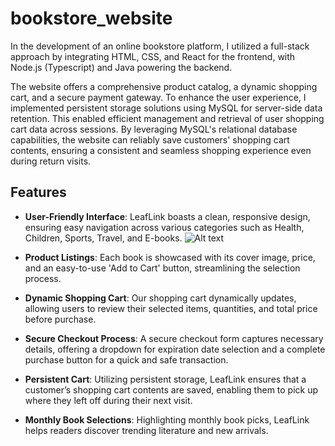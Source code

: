 # bookstore_website

In the development of an online bookstore platform, I utilized a full-stack approach by integrating HTML, CSS, and React for the frontend, with Node.js (Typescript) and Java powering the backend.

The website offers a comprehensive product catalog, a dynamic shopping cart, and a secure payment gateway. To enhance the user experience, I implemented persistent storage solutions using MySQL for server-side data retention. This enabled efficient management and retrieval of user shopping cart data across sessions. By leveraging MySQL's relational database capabilities, the website can reliably save customers' shopping cart contents, ensuring a consistent and seamless shopping experience even during return visits.

## Features

- **User-Friendly Interface**: LeafLink boasts a clean, responsive design, ensuring easy navigation across various categories such as Health, Children, Sports, Travel, and E-books.
![Alt text](https://drive.google.com/file/d/1s0Is8WACIj6vF6d6XEzAypFNvpzBD9ZM/view?usp=sharing)

- **Product Listings**: Each book is showcased with its cover image, price, and an easy-to-use 'Add to Cart' button, streamlining the selection process.

- **Dynamic Shopping Cart**: Our shopping cart dynamically updates, allowing users to review their selected items, quantities, and total price before purchase.

- **Secure Checkout Process**: A secure checkout form captures necessary details, offering a dropdown for expiration date selection and a complete purchase button for a quick and safe transaction.

- **Persistent Cart**: Utilizing persistent storage, LeafLink ensures that a customer’s shopping cart contents are saved, enabling them to pick up where they left off during their next visit.

- **Monthly Book Selections**: Highlighting monthly book picks, LeafLink helps readers discover trending literature and new arrivals.
